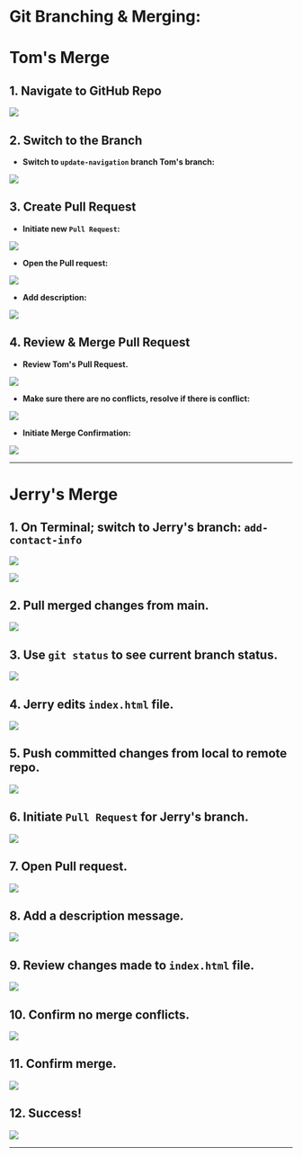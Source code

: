 # Git Branching & Merging:

# Tom's Merge
## 1. Navigate to GitHub Repo

![](img/aSwitchbranch.png)

## 2. Switch to the Branch

- **Switch to `update-navigation` branch Tom's branch:**

![](img/aSwitchbranch.png)

## 3. Create Pull Request

- **Initiate new `Pull Request`:**

![](img/branchswitch.png)

- **Open the Pull request:**

![](img/copenTPR.png)

- **Add description:**

![](img/d.Adddesc.png)

## 4. Review & Merge Pull Request
- **Review Tom's Pull Request.**

![](img/e.ReviewChanges.png)

- **Make sure there are no conflicts, resolve if there is conflict:**

![](img/f.CreatedPR.png)

- **Initiate Merge Confirmation:**

![](img/g.Initiate&ConfirmMerg.png)

---
# Jerry's Merge

## 1. On Terminal; switch to Jerry's branch: `add-contact-info`

![](img/h.SwitchtoJerrybranch.png)

![](img/i.Switched.png)

## 2. Pull merged changes from main.

![](img/j.Pullfrommain.png)

## 3. Use `git status` to see current branch status.

![](img/k.gtstatus.png)


## 4. Jerry edits `index.html` file. 

![](img/l.EditIndexfilendpushtoremote.png)

## 5. Push committed changes from local to remote repo.

![](img/l.EditIndexfilendpushtoremote.png)

## 6. Initiate `Pull Request` for Jerry's branch.

![](img/m.GotoghcreatePR.png)

## 7. Open Pull request.

![](img/n.OpenPR.png)

## 8. Add a description message.
![](img/o.Adddesc.png)

## 9. Review changes made to `index.html` file.

![](img/p.Reviewfilechanges.png)

## 10. Confirm no merge conflicts.

![](img/q.noconflicts.png)

## 11. Confirm merge.

![](img/r.Confirmmer.png)

## 12. Success!

![](img/s.Success.png)

---